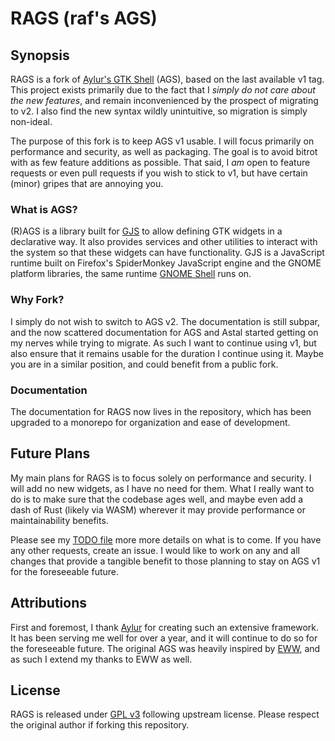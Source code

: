 # RAGS (raf's AGS)

## Synopsis

[Aylur's GTK Shell]: https://github.com/aylur/ags

RAGS is a fork of [Aylur's GTK Shell] (AGS), based on the last available v1 tag.
This project exists primarily due to the fact that I _simply do not care about
the new features_, and remain inconvenienced by the prospect of migrating to v2.
I also find the new syntax wildly unintuitive, so migration is simply non-ideal.

The purpose of this fork is to keep AGS v1 usable. I will focus primarily on
performance and security, as well as packaging. The goal is to avoid bitrot with
as few feature additions as possible. That said, I _am_ open to feature requests
or even pull requests if you wish to stick to v1, but have certain (minor)
gripes that are annoying you.

### What is AGS?

[GJS]: https://gitlab.gnome.org/GNOME/gjs
[GNOME Shell]: https://gitlab.gnome.org/GNOME/gnome-shell

(R)AGS is a library built for [GJS] to allow defining GTK widgets in a
declarative way. It also provides services and other utilities to interact with
the system so that these widgets can have functionality. GJS is a JavaScript
runtime built on Firefox's SpiderMonkey JavaScript engine and the GNOME platform
libraries, the same runtime [GNOME Shell] runs on.

### Why Fork?

I simply do not wish to switch to AGS v2. The documentation is still subpar, and
the now scattered documentation for AGS and Astal started getting on my nerves
while trying to migrate. As such I want to continue using v1, but also ensure
that it remains usable for the duration I continue using it. Maybe you are in a
similar position, and could benefit from a public fork.

### Documentation

The documentation for RAGS now lives in the repository, which has been upgraded
to a monorepo for organization and ease of development.

## Future Plans

My main plans for RAGS is to focus solely on performance and security. I will
add no new widgets, as I have no need for them. What I really want to do is to
make sure that the codebase ages well, and maybe even add a dash of Rust (likely
via WASM) wherever it may provide performance or maintainability benefits.

Please see my [TODO file](./TODO) more more details on what is to come. If you
have any other requests, create an issue. I would like to work on any and all
changes that provide a tangible benefit to those planning to stay on AGS v1 for
the foreseeable future.

## Attributions

[Aylur]: https://github.com/aylur
[EWW]: https://github.com/elkowar/eww

First and foremost, I thank [Aylur] for creating such an extensive framework. It
has been serving me well for over a year, and it will continue to do so for the
foreseeable future. The original AGS was heavily inspired by [EWW], and as such
I extend my thanks to EWW as well.

## License

RAGS is released under [GPL v3](./LICENSE) following upstream license. Please
respect the original author if forking this repository.
